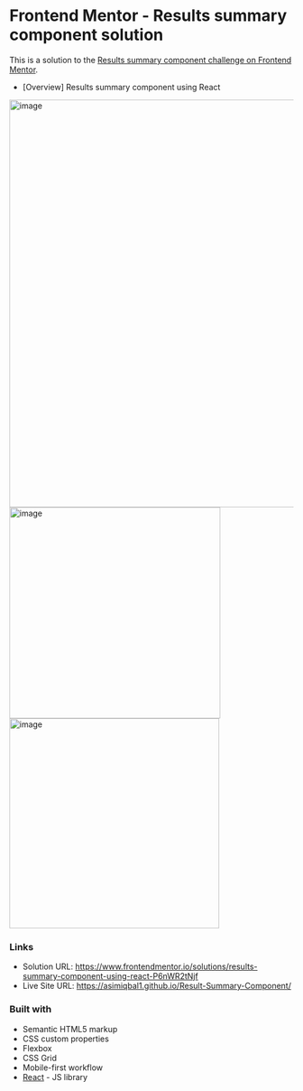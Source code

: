 # Frontend Mentor - Results summary component solution

This is a solution to the [Results summary component challenge on Frontend Mentor](https://www.frontendmentor.io/challenges/results-summary-component-CE_K6s0maV).

- [Overview] Results summary component using React
<img width="722" alt="image" src="https://github.com/AsimIqbal1/Result-Summary-Component/assets/57838354/3c2ec781-27c9-43a7-8334-32c693ce3566">
<img width="374" alt="image" src="https://github.com/AsimIqbal1/Result-Summary-Component/assets/57838354/eeae37d2-01f6-412f-ad8a-89b4eb8e4f96">
<img width="372" alt="image" src="https://github.com/AsimIqbal1/Result-Summary-Component/assets/57838354/c8ca46aa-5aca-431f-8842-cf3626873b71">


### Links

- Solution URL: https://www.frontendmentor.io/solutions/results-summary-component-using-react-P6nWR2tNjf
- Live Site URL: https://asimiqbal1.github.io/Result-Summary-Component/

### Built with

- Semantic HTML5 markup
- CSS custom properties
- Flexbox
- CSS Grid
- Mobile-first workflow
- [React](https://reactjs.org/) - JS library
